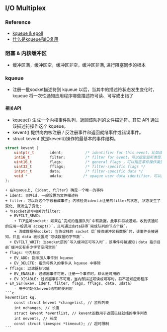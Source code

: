## I/O Multiplex
### Reference
+ [kqueue & epoll](https://www.cnblogs.com/FG123/p/5256553.html)
+ [什么是kqueue和IO复用](https://www.cnblogs.com/luminocean/p/5631336.html)

### 阻塞 & 内核缓冲区
+ 缓冲区满，缓冲区空，缓冲区非空，缓冲区非满, 进行阻塞同步的根本

### kqueue
+ 注册一批socket描述符到 kqueue 以后，当其中的描述符状态发生变化时，kqueue 将一次性通知应用程序哪些描述符可读、可写或出错了

#### 相关API
+ kqueue() 生成一个内核事件队列，返回该队列的文件描述符。其它 API 通过该描述符操作这个 kqueue。
+ kevent() 提供向内核注册 / 反注册事件和返回就绪事件或错误事件。
+ struct kevent 就是kevent()操作的最基本的事件结构。
```c
struct kevent {
    uintptr_t       ident;          /* identifier for this event，比如该事件关联的文件描述符 */
    int16_t         filter;         /* filter for event，可以指定监听类型，如EVFILT_READ，EVFILT_WRITE，EVFILT_TIMER等 */
    uint16_t        flags;          /* general flags ，可以指定事件操作类型，比如EV_ADD，EV_ENABLE， EV_DELETE等 */
    uint32_t        fflags;         /* filter-specific flags */
    intptr_t        data;           /* filter-specific data */
    void *          udata;         /* opaque user data identifier，可以携带的任意数据 */
};
```
    + 在kqueue上, {ident, filter} 确定一个唯一的事件
    + ident: 事件id, 一般设置为文件描述符
    + filter: 可以将这个字段看成事件; 内核检测ident上注册的filter的状态, 状态发生了变化, 就发生了变化;
    + 与socket读写相关的filter:
      + EVFILT_READ: 
        + TCP监听socket: 如果在`完成的连接队列`中有数据，此事件将被通知。收到该通知的应用一般调用`accept()`，且可通过data获得`完成队列的节点个数`。 
        + 流或数据报socket: 当协议栈的 socket 层`接收缓冲区有数据`时，该事件会被通知，并且 data 被设置成`可读数据的字节数`.
      + EVFILT_WRIT: 当socket层的`写入缓冲区可写入时`，该事件将被通知；data 指示目前`缓冲区有多少字节空闲空间`
    + flags: 行为标志
      + EV_ADD: 指示加入事件到 kqueue
      + EV_DELETE: 指示将传入的事件从 kqueue 中移除
    + fflags: 过滤器标识值
      + EV_ENABLE: 过滤器事件可用，注册一个事件时，默认是可用的
      + EV_DISABLE: 过滤器事件不可用，当内部描述可读或可写时，将不通知应用程序 
    + EV_SET(&kev, ident, filter, flags, fflags, data, udata)
        - 用于初始化kevent结构的便利宏
    ```c
    kevent(int kq, 
        const struct kevent *changelist, // 监视列表
        int nchanges, // 长度
        struct kevent *eventlist, // kevent函数用于返回已经就绪的事件列表
        int nevents, // 长度
        const struct timespec *timeout); // 超时限制
    ```
   